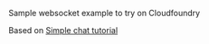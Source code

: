 Sample websocket example to try on Cloudfoundry

Based on [Simple chat tutorial](http://martinsikora.com/nodejs-and-websocket-simple-chat-tutorial)
